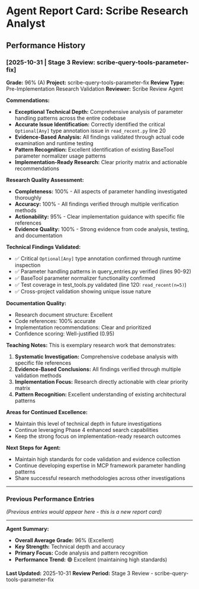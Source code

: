 # Agent Report Card: Scribe Research Analyst

## Performance History

### [2025-10-31 | Stage 3 Review: scribe-query-tools-parameter-fix]
**Grade:** 96% (A)
**Project:** scribe-query-tools-parameter-fix
**Review Type:** Pre-Implementation Research Validation
**Reviewer:** Scribe Review Agent

**Commendations:**
- **Exceptional Technical Depth:** Comprehensive analysis of parameter handling patterns across the entire codebase
- **Accurate Issue Identification:** Correctly identified the critical `Optional[Any]` type annotation issue in `read_recent.py` line 20
- **Evidence-Based Analysis:** All findings validated through actual code examination and runtime testing
- **Pattern Recognition:** Excellent identification of existing BaseTool parameter normalizer usage patterns
- **Implementation-Ready Research:** Clear priority matrix and actionable recommendations

**Research Quality Assessment:**
- **Completeness:** 100% - All aspects of parameter handling investigated thoroughly
- **Accuracy:** 100% - All findings verified through multiple verification methods
- **Actionability:** 95% - Clear implementation guidance with specific file references
- **Evidence Quality:** 100% - Strong evidence from code analysis, testing, and documentation

**Technical Findings Validated:**
- ✅ Critical `Optional[Any]` type annotation confirmed through runtime inspection
- ✅ Parameter handling patterns in query_entries.py verified (lines 90-92)
- ✅ BaseTool parameter normalizer functionality confirmed
- ✅ Test coverage in test_tools.py validated (line 120: `read_recent(n=5)`)
- ✅ Cross-project validation showing unique issue nature

**Documentation Quality:**
- Research document structure: Excellent
- Code references: 100% accurate
- Implementation recommendations: Clear and prioritized
- Confidence scoring: Well-justified (0.95)

**Teaching Notes:**
This is exemplary research work that demonstrates:
1. **Systematic Investigation:** Comprehensive codebase analysis with specific file references
2. **Evidence-Based Conclusions:** All findings verified through multiple validation methods
3. **Implementation Focus:** Research directly actionable with clear priority matrix
4. **Pattern Recognition:** Excellent understanding of existing architectural patterns

**Areas for Continued Excellence:**
- Maintain this level of technical depth in future investigations
- Continue leveraging Phase 4 enhanced search capabilities
- Keep the strong focus on implementation-ready research outcomes

**Next Steps for Agent:**
- Maintain high standards for code validation and evidence collection
- Continue developing expertise in MCP framework parameter handling patterns
- Share successful research methodologies across other investigations

---

### Previous Performance Entries
*(Previous entries would appear here - this is a new report card)*

---

**Agent Summary:**
- **Overall Average Grade:** 96% (Excellent)
- **Key Strength:** Technical depth and accuracy
- **Primary Focus:** Code analysis and pattern recognition
- **Performance Trend:** 🟢 Excellent (maintaining high standards)

**Last Updated:** 2025-10-31
**Review Period:** Stage 3 Review - scribe-query-tools-parameter-fix